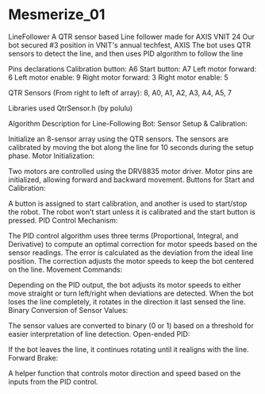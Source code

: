 # Mesmerize_01

LineFollower
A QTR sensor based Line follower made for AXIS VNIT 24
Our bot secured #3 position in VNIT's annual techfest, AXIS
The bot uses QTR sensors to detect the line, and then uses
PID algorithm to follow the line

Pins declarations
Calibration button: A6
Start button: A7
Left motor forward: 6
Left motor enable: 9
Right motor forward: 3
Right motor enable: 5

QTR Sensors (From right to left of array): 8, A0, A1, A2, A3, A4, A5, 7

Libraries used
QtrSensor.h (by polulu)

Algorithm Description for Line-Following Bot:
Sensor Setup & Calibration:

Initialize an 8-sensor array using the QTR sensors.
The sensors are calibrated by moving the bot along the line for 10 seconds during the setup phase.
Motor Initialization:

Two motors are controlled using the DRV8835 motor driver.
Motor pins are initialized, allowing forward and backward movement.
Buttons for Start and Calibration:

A button is assigned to start calibration, and another is used to start/stop the robot.
The robot won’t start unless it is calibrated and the start button is pressed.
PID Control Mechanism:

The PID control algorithm uses three terms (Proportional, Integral, and Derivative) to compute an optimal correction for motor speeds based on the sensor readings.
The error is calculated as the deviation from the ideal line position.
The correction adjusts the motor speeds to keep the bot centered on the line.
Movement Commands:

Depending on the PID output, the bot adjusts its motor speeds to either move straight or turn left/right when deviations are detected.
When the bot loses the line completely, it rotates in the direction it last sensed the line.
Binary Conversion of Sensor Values:

The sensor values are converted to binary (0 or 1) based on a threshold for easier interpretation of line detection.
Open-ended PID:

If the bot leaves the line, it continues rotating until it realigns with the line.
Forward Brake:

A helper function that controls motor direction and speed based on the inputs from the PID control.
